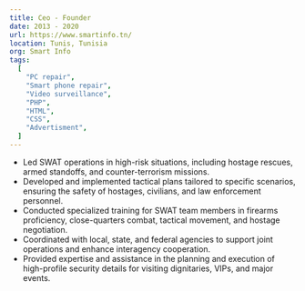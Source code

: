 ```yaml
---
title: Ceo - Founder
date: 2013 - 2020
url: https://www.smartinfo.tn/
location: Tunis, Tunisia
org: Smart Info
tags:
  [
    "PC repair",
    "Smart phone repair",
    "Video surveillance",
    "PHP",
    "HTML",
    "CSS",
    "Advertisment",
  ]
---
```


- Led SWAT operations in high-risk situations, including hostage rescues, armed standoffs, and counter-terrorism missions.
- Developed and implemented tactical plans tailored to specific scenarios, ensuring the safety of hostages, civilians, and law enforcement personnel.
- Conducted specialized training for SWAT team members in firearms proficiency, close-quarters combat, tactical movement, and hostage negotiation.
- Coordinated with local, state, and federal agencies to support joint operations and enhance interagency cooperation.
- Provided expertise and assistance in the planning and execution of high-profile security details for visiting dignitaries, VIPs, and major events.
